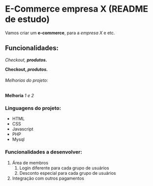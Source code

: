 # E-Commerce empresa X (README de estudo)

Vamos criar um **e-commerce**, para a *empresa X* e etc.

## Funcionalidades:

_Checkout, **produtos.**_

**Checkout, _produtos._**

###### Melhorias do projeto:

__Melhoria__ _1 e 2_

### Linguagens do projeto:

* HTML
* CSS
* Javascript
* PHP
* Mysql

### Funcionalidades a desenvolver:

1. Área de membros
    1. Login diferente para cada grupo de usuários
    2. Desconto especial para cada grupo de usuários
2. Integração com outros pagamentos
